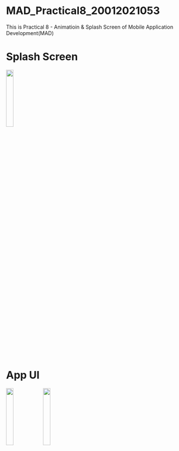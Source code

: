 # MAD_Practical8_20012021053
This is Practical 8 - Animatioin &amp; Splash Screen of Mobile Application Development(MAD)

# Splash Screen
<img src="https://user-images.githubusercontent.com/110806025/199712668-c8277f35-5047-4adc-8a3c-d130036f967e.PNG" width="20%">

# App UI
<img src="https://user-images.githubusercontent.com/110806025/199712740-3f6cb197-8e45-4f98-a2c0-f6ecfa92eb51.PNG" width="20%"><img src="https://user-images.githubusercontent.com/110806025/199712752-8da83a90-3f4c-442c-b2bf-82791cec764e.PNG" width="20%">
